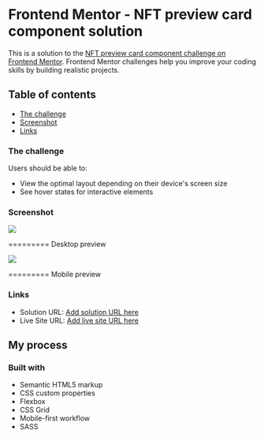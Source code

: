 # Frontend Mentor - NFT preview card component solution

This is a solution to the [NFT preview card component challenge on Frontend Mentor](https://www.frontendmentor.io/challenges/nft-preview-card-component-SbdUL_w0U). Frontend Mentor challenges help you improve your coding skills by building realistic projects. 

## Table of contents

- [The challenge](#the-challenge)
- [Screenshot](#screenshot)
- [Links](#links)


### The challenge

Users should be able to:

- View the optimal layout depending on their device's screen size
- See hover states for interactive elements

### Screenshot

![](./design/desktop.png)

========= Desktop preview

![](./design/mobile.png)

========= Mobile preview

### Links

- Solution URL: [Add solution URL here](https://your-solution-url.com)
- Live Site URL: [Add live site URL here](wangszz-nft-card.netlify.app)

## My process

### Built with

- Semantic HTML5 markup
- CSS custom properties
- Flexbox
- CSS Grid
- Mobile-first workflow
- SASS

